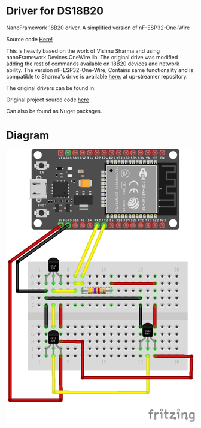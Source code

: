 # Driver for DS18B20
NanoFramework 18B20 driver. A simplified version of nF-ESP32-One-Wire

Source code [Here!](https://github.com/up-streamer/nF_18B20)

This is heavily based on the work of Vishnu Sharma and using nanoFramework.Devices.OneWire lib.
The original drive was modified adding the rest of commands available on 18B20 devices and network ability.
The version nF-ESP32-One-Wire, Contains same functionality and is compatible to Sharma's drive is available [here.](https://github.com/up-streamer/nF-ESP32-One-Wire) at up-streamer repository.

The original drivers can be found in:

Original project source code [here](https://github.com/sharmavishnu/nf-companion/tree/master/nf-companion-lib-drivers-sensors)

Can also be found as Nuget packages.

# Diagram

![alt text](https://github.com/up-streamer/nF_18B20/blob/master/ESP32%20DS18B20.png)
